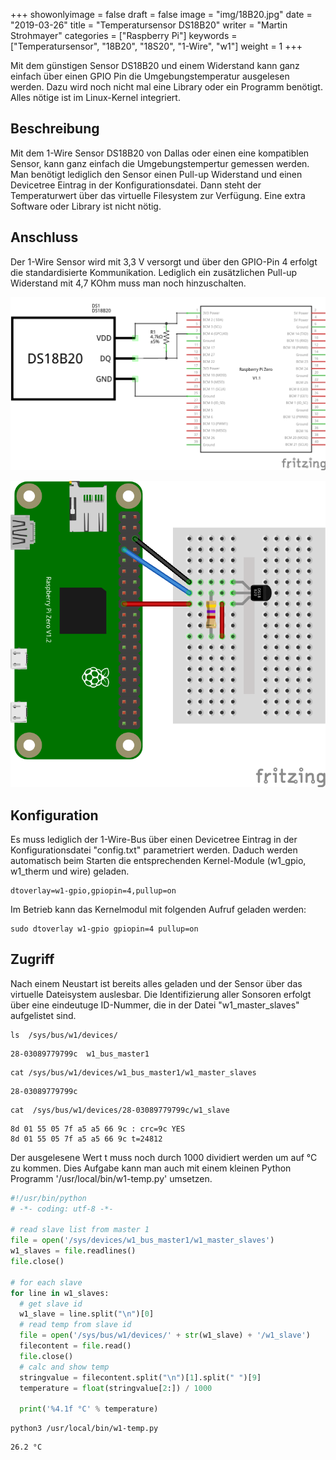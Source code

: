 +++
showonlyimage = false
draft = false
image = "img/18B20.jpg"
date = "2019-03-26"
title = "Temperatursensor DS18B20"
writer = "Martin Strohmayer"
categories = ["Raspberry Pi"]
keywords = ["Temperatursensor", "18B20", "18S20", "1-Wire", "w1"]
weight = 1
+++

Mit dem günstigen Sensor DS18B20 und einem Widerstand kann ganz einfach über einen GPIO Pin die Umgebungstemperatur ausgelesen werden. Dazu wird noch nicht mal eine Library oder ein Programm benötigt. Alles nötige ist im Linux-Kernel integriert.
<!--more-->

## Beschreibung ##

Mit dem 1-Wire Sensor DS18B20 von Dallas oder einen eine kompatiblen Sensor, kann ganz einfach die Umgebungstempertur gemessen werden. Man benötigt lediglich den Sensor einen Pull-up Widerstand und einen Devicetree Eintrag in der Konfigurationsdatei. Dann steht der Temperaturwert über das virtuelle Filesystem zur Verfügung. Eine extra Software oder Library ist nicht nötig.

## Anschluss ##

Der 1-Wire Sensor wird mit 3,3 V versorgt und über den GPIO-Pin 4 erfolgt die standardisierte Kommunikation. Lediglich ein zusätzlichen Pull-up Widerstand mit 4,7 KOhm muss man noch hinzuschalten.

![DS18B20 Schaltplan](../../img/18B20_Schaltplan.png) 

![DS18B20 Steckplatine](../../img/18B20_Steckplatine.png) 


## Konfiguration ##

Es muss lediglich der 1-Wire-Bus über einen Devicetree Eintrag in der Konfigurationsdatei "config.txt" parametriert werden. Daduch werden automatisch beim Starten die entsprechenden Kernel-Module (w1_gpio, w1_therm und wire) geladen. 

```
dtoverlay=w1-gpio,gpiopin=4,pullup=on
```

Im Betrieb kann das Kernelmodul mit folgenden Aufruf geladen werden:

```
sudo dtoverlay w1-gpio gpiopin=4 pullup=on
```


## Zugriff ##

Nach einem Neustart ist bereits alles geladen und der Sensor über das virtuelle Dateisystem auslesbar. Die Identifizierung aller Sonsoren erfolgt über eine eindeutuge ID-Nummer, die in der Datei "w1_master_slaves" aufgelistet sind.

```
ls  /sys/bus/w1/devices/
```
```
28-03089779799c  w1_bus_master1
```
```
cat /sys/bus/w1/devices/w1_bus_master1/w1_master_slaves
```
```
28-03089779799c
```
```
cat  /sys/bus/w1/devices/28-03089779799c/w1_slave
```

```
8d 01 55 05 7f a5 a5 66 9c : crc=9c YES
8d 01 55 05 7f a5 a5 66 9c t=24812
```

Der ausgelesene Wert t muss noch durch 1000 dividiert werden um auf °C zu kommen.
Dies Aufgabe kann man auch mit einem kleinen Python Programm '/usr/local/bin/w1-temp.py' umsetzen.


```python
#!/usr/bin/python
# -*- coding: utf-8 -*-

# read slave list from master 1
file = open('/sys/devices/w1_bus_master1/w1_master_slaves')
w1_slaves = file.readlines()
file.close()

# for each slave
for line in w1_slaves:
  # get slave id
  w1_slave = line.split("\n")[0]
  # read temp from slave id
  file = open('/sys/bus/w1/devices/' + str(w1_slave) + '/w1_slave')
  filecontent = file.read()
  file.close()
  # calc and show temp
  stringvalue = filecontent.split("\n")[1].split(" ")[9]
  temperature = float(stringvalue[2:]) / 1000

  print('%4.1f °C' % temperature)
```

```
python3 /usr/local/bin/w1-temp.py
```

```
26.2 °C
```

